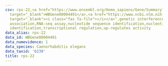 ```yaml
---
csv: rps-22,<a href="https://www.ensembl.org/Homo_sapiens/Gene/Summary?db=core;g=WBGene00004491"
  target="_blank">WBGene00004491</a>,<a href="https://www.ncbi.nlm.nih.gov/pubmed/27496166"
  target="_blank"><i class="fas fa-file"></i></a>",genetic interference,functional
  association,RNA-seq assay,nucleotide sequence identification,nucleotide sequence
  identification,transcriptional regulation,up-regulates activity
data_alias: rps-22
data_id: WBGene00004491
data_numevidence: 1
data_species: Caenorhabditis elegans
data_taxid: '6239'
title: rps-22
---
```

